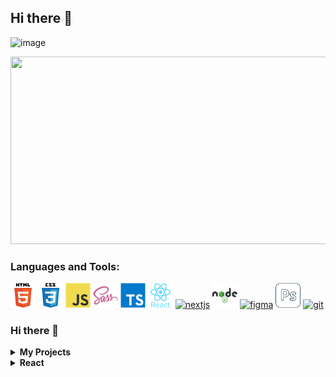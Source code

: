 ## Hi there 👋

![image](https://img.shields.io/badge/lenovo%20laptop-E2231A?style=for-the-badge&logo=lenovo&logoColor=white)

<div align="center">
  <img src="https://media.giphy.com/media/dWesBcTLavkZuG35MI/giphy.gif" width="600" height="300"/>
</div>

<div>
  <h3 align="left">Languages and Tools:</h3>
<p align="left">
<a href="https://www.w3.org/html/" target="_blank" rel="noreferrer"><img src="https://raw.githubusercontent.com/devicons/devicon/master/icons/html5/html5-original-wordmark.svg" alt="html5" width="40" height="40"/></a>
<a href="https://www.w3schools.com/css/" target="_blank" rel="noreferrer"><img src="https://raw.githubusercontent.com/devicons/devicon/master/icons/css3/css3-original-wordmark.svg" alt="css3" width="40" height="40"/></a> 
<a href="https://developer.mozilla.org/en-US/docs/Web/JavaScript" target="_blank" rel="noreferrer"><img src="https://raw.githubusercontent.com/devicons/devicon/master/icons/javascript/javascript-original.svg" alt="javascript" width="40" height="40"/></a>
<a href="https://sass-lang.com" target="_blank" rel="noreferrer"><img src="https://raw.githubusercontent.com/devicons/devicon/master/icons/sass/sass-original.svg" alt="sass" width="40" height="40"/></a>
<a href="https://www.typescriptlang.org/" target="_blank" rel="noreferrer"><img src="https://raw.githubusercontent.com/devicons/devicon/master/icons/typescript/typescript-original.svg" alt="typescript" width="40" height="40"/></a>
<a href="https://reactjs.org/" target="_blank" rel="noreferrer"><img src="https://raw.githubusercontent.com/devicons/devicon/master/icons/react/react-original-wordmark.svg" alt="react" width="40" height="40"/></a>
<a href="https://nextjs.org/" target="_blank" rel="noreferrer"><img src="https://cdn.worldvectorlogo.com/logos/nextjs-2.svg" alt="nextjs" width="40" height="40"/></a>
<a href="https://nodejs.org" target="_blank" rel="noreferrer"><img src="https://raw.githubusercontent.com/devicons/devicon/master/icons/nodejs/nodejs-original-wordmark.svg" alt="nodejs" width="40" height="40"/></a>
<a href="https://www.figma.com/" target="_blank" rel="noreferrer"><img src="https://www.vectorlogo.zone/logos/figma/figma-icon.svg" alt="figma" width="40" height="40"/></a> 
<a href="https://www.photoshop.com/en" target="_blank" rel="noreferrer"><img src="https://raw.githubusercontent.com/devicons/devicon/master/icons/photoshop/photoshop-line.svg" alt="photoshop" width="40" height="40"/></a>
<a href="https://git-scm.com/" target="_blank" rel="noreferrer"><img src="https://www.vectorlogo.zone/logos/git-scm/git-scm-icon.svg" alt="git" width="40" height="40"/></a>
</p>
</div>

### Hi there 👋

<details><summary><b>My Projects</b></summary>
  <ul>
    <li><a href="https://github.com/VladRevucki/Alivio_page">Alivio page</a></li>
    <li><a href="https://github.com/VladRevucki/Aivazovski_page">Aivazovski page</a></li>
    <li><a href="https://vladrevucki.github.io/Live-streaming">Live streaming page</a></li>
    <li><a href="https://github.com/VladRevucki/Lionic">Lionic</a></li>
    <li><a href="https://github.com/VladRevucki/Hotels">Hotels page</a></li>
    <li><a href="https://github.com/VladRevucki/Evklid">Evklid page</a></li>
    <li><a href="https://github.com/VladRevucki/radio-W-Wave">Radio-W-Wave</a></li>
    <li><a href="https://github.com/VladRevucki/skillbox">Skillbox page</a></li>
    <li><a href="https://github.com/VladRevucki/List-films">List-films</a></li>
    <li><a href="https://github.com/VladRevucki/github-pages">Application with the ability to manipulate data in a table</a></li>
  </ul>
</details>

<details><summary><b>React</b></summary>  
  <ul>
    <li><a href="https://react-cards-app-yw1h.onrender.com">React App</a></li>
  </ul>  
</details>
